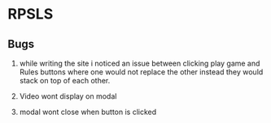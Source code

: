 # RPSLS

## Bugs

1. while writing the site i noticed an issue between clicking play game and Rules buttons where one would not replace the other instead they would stack on top of each other.

2. Video wont display on modal

3. modal wont close when button is clicked

